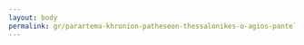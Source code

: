 ```yaml
---
layout: body
permalink: gr/parartema-khronion-patheseon-thessalonikes-o-agios-panteleemon/
---
```


